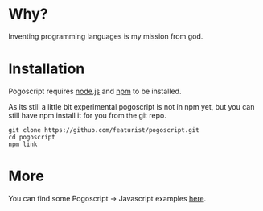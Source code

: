 # Why?

Inventing programming languages is my mission from god.

# Installation

Pogoscript requires [node.js](http://nodejs.org/) and [npm](http://npmjs.org/) to be installed.

As its still a little bit experimental pogoscript is not in npm yet, but you can still have npm install it for you from the git repo.

    git clone https://github.com/featurist/pogoscript.git
    cd pogoscript
    npm link

# More

You can find some Pogoscript -> Javascript examples [here](http://featurist.github.com/pogo-examples/).
